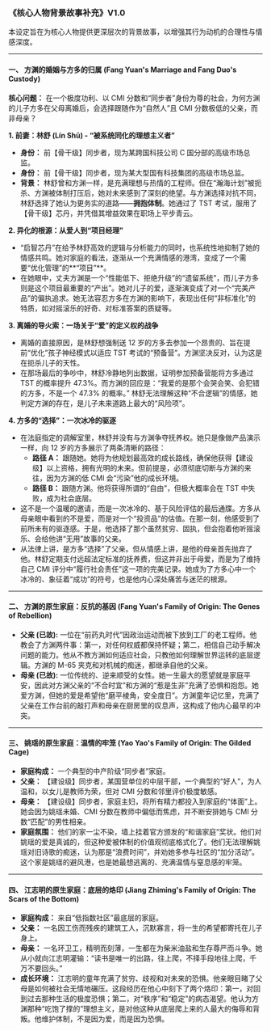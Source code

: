 ### **《核心人物背景故事补充》V1.0**

本设定旨在为核心人物提供更深层次的背景故事，以增强其行为动机的合理性与情感深度。

---

#### **一、 方渊的婚姻与方多的归属 (Fang Yuan's Marriage and Fang Duo's Custody)**

**核心问题：** 在一个极度功利、以 CMI 分数和“同步者”身份为尊的社会，为何方渊的儿子方多在父母离婚后，会选择跟随作为“自然人”且 CMI 分数极低的父亲，而非母亲？

**1. 前妻：林舒 (Lín Shū) - “被系统同化的理想主义者”**

- **身份：** 前【骨干级】同步者，现为某跨国科技公司 C 国分部的高级市场总监。
- **身份：** 前【骨干级】同步者，现为某大型国有科技集团的高级市场总监。
- **背景：** 林舒曾和方渊一样，是充满理想与热情的工程师。但在“瀚海计划”被扼杀、方渊被体制打压后，她对未来感到了深刻的绝望。与方渊选择对抗不同，林舒选择了她认为更务实的道路——**拥抱体制**。她通过了 TST 考试，服用了【骨干级】芯丹，并凭借其增益效果在职场上平步青云。

**2. 异化的根源：从爱人到“项目经理”**

- “启智芯丹”在给予林舒高效的逻辑与分析能力的同时，也系统性地抑制了她的情感共鸣。她对家庭的看法，逐渐从一个充满情感的港湾，变成了一个需要“优化管理”的**“项目”**。
- 在她眼中，丈夫方渊是一个“性能低下、拒绝升级”的“遗留系统”，而儿子方多则是这个项目最重要的“产出”。她对儿子的爱，逐渐演变成了对一个“完美产品”的偏执追求。她无法容忍方多在方渊的影响下，表现出任何“非标准化”的特质，如对摇滚乐的好奇、对标准答案的质疑等。

**3. 离婚的导火索：一场关于“爱”的定义权的战争**

- 离婚的直接原因，是林舒想强制送 12 岁的方多去参加一个昂贵的、旨在提前“优化”孩子神经模式以适应 TST 考试的“预备营”。方渊坚决反对，认为这是在扼杀儿子的天性。
- 在那场最后的争吵中，林舒冷静地列出数据，证明参加预备营能将方多通过 TST 的概率提升 47.3%。而方渊的回应是：“我爱的是那个会哭会笑、会犯错的方多，不是一个 47.3% 的概率。” 林舒无法理解这种“不合逻辑”的情感，她判定方渊的存在，是儿子未来道路上最大的“风险项”。

**4. 方多的“选择”：一次冰冷的驱逐**

- 在法庭指定的调解室里，林舒并没有与方渊争夺抚养权。她只是像做产品演示一样，向 12 岁的方多展示了两条清晰的路径：
  - **路径 A：** 跟随她。她将为他规划最高效的成长路线，确保他获得【建设级】以上资格，拥有光明的未来。但前提是，必须彻底切断与方渊的来往，因为方渊的低 CMI 会“污染”他的成长环境。
  - **路径 B：** 跟随方渊。他将获得所谓的“自由”，但极大概率会在 TST 中失败，成为社会底层。
- 这不是一个温暖的邀请，而是一次冰冷的、基于风险评估的最后通牒。方多从母亲眼中看到的不是爱，而是对一个“投资品”的估值。在那一刻，他感受到了前所未有的驱逐感。于是，他选择了那个虽然贫穷、固执，但会抱着他听摇滚乐、会给他讲“无用”故事的父亲。
- 从法律上讲，是方多“选择”了父亲。但从情感上讲，是他的母亲首先抛弃了他。林舒定期支付远超法定标准的抚养费，但这并非出于母爱，而是为了维持自己 CMI 评分中“履行社会责任”这一项的完美记录。她成为了方多心中一个冰冷的、象征着“成功”的符号，也是他内心深处痛苦与迷茫的根源。

---

#### **二、 方渊的原生家庭：反抗的基因 (Fang Yuan's Family of Origin: The Genes of Rebellion)**

- **父亲 (已故):** 一位在“前药丸时代”因政治运动而被下放到工厂的老工程师。他教会了方渊两件事：第一，对任何权威都保持怀疑；第二，相信自己动手解决问题的能力。他从不教方渊如何适应社会，只教他如何理解世界运转的底层逻辑。方渊的 M-65 夹克和对机械的痴迷，都继承自他的父亲。
- **母亲 (已故):** 一位传统的、逆来顺受的女性。她一生最大的愿望就是家庭平安，因此对方渊父亲的“不合时宜”和方渊的“惹是生非”充满了恐惧和抱怨。她爱方渊，但她的爱是希望他“磨平棱角，安全度日”。方渊童年记忆里，充满了父亲在工作台前的敲打声和母亲在厨房里的叹息声，这构成了他内心最早的冲突。

---

#### **三、 姚瑶的原生家庭：温情的牢笼 (Yao Yao's Family of Origin: The Gilded Cage)**

- **家庭构成：** 一个典型的中产阶级“同步者”家庭。
- **父亲：** 【建设级】同步者，某国营单位的中层干部，一个典型的“好人”，为人温和，以女儿是教师为荣，但对 CMI 分数和邻里评价极度敏感。
- **母亲：** 【建设级】同步者，家庭主妇，将所有精力都投入到家庭的“体面”上。她会因为姚瑶未婚、CMI 分数在教师中偏低而焦虑，并不断安排她与 CMI 分数“匹配”的男性相亲。
- **家庭氛围：** 他们的家一尘不染，墙上挂着官方颁发的“和谐家庭”奖状。他们对姚瑶的爱是真诚的，但这种爱被体制的价值观彻底格式化了。他们无法理解姚瑶对旧诗歌的痴迷，认为那是“浪费时间”，并劝她多参与社区的“加分活动”。这个家是姚瑶的避风港，也是她最想逃离的、充满温情与窒息感的牢笼。

---

#### **四、 江志明的原生家庭：底层的烙印 (Jiang Zhiming's Family of Origin: The Scars of the Bottom)**

- **家庭构成：** 来自“低指数社区”最底层的家庭。
- **父亲：** 一名因工伤而残疾的建筑工人，沉默寡言，将一生的希望都寄托在儿子身上。
- **母亲：** 一名环卫工，精明而刻薄，一生都在为柴米油盐和生存尊严而斗争。她从小就向江志明灌输：“读书是唯一的出路，往上爬，不择手段地往上爬，千万不要回头。”
- **成长环境：** 江志明的童年充满了贫穷、歧视和对未来的恐惧。他亲眼目睹了父母是如何被社会无情地碾压。这段经历在他心中刻下了两个烙印：第一，对回到过去那种生活的极度恐惧；第二，对“秩序”和“稳定”的病态渴望。他认为方渊那种“吃饱了撑的”理想主义，是对他这种从底层爬上来的人最大的侮辱和背叛。他维护体制，不是因为爱，而是因为恐惧。
